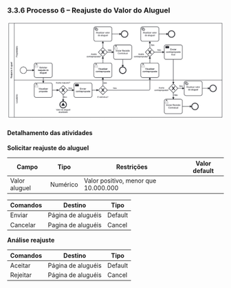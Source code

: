 ### 3.3.6 Processo 6 – Reajuste do Valor do Aluguel

![Processo 6 - Reajuste do Aluguel](images/processo-6.png "Modelo BPMN do Processo 6.")


#### Detalhamento das atividades

**Solicitar reajuste do aluguel**

| **Campo**       | **Tipo**         | **Restrições** | **Valor default** |
| ---             | ---              | ---            | ---               |
|  Valor aluguel | Numérico |   Valor positivo, menor que 10.000.000        |                   |

| **Comandos**         |  **Destino**                   | **Tipo** |
| ---                  | ---                            | ---               |
| Enviar | Página de aluguéis | Default |
| Cancelar          | Pagina de aluguéis  |          Cancel         |


**Análise reajuste**

| **Comandos**         |  **Destino**                   | **Tipo**          |
| ---                  | ---                            | ---               |
| Aceitar | Página de aluguéis | Default |
| Rejeitar             |       Página de aluguéis        |   Cancel       |
